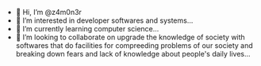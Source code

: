 - 👋 Hi, I’m @z4m0n3r
- 👀 I’m interested in developer softwares and systems...
- 🌱 I’m currently learning computer science...
- 💞️ I’m looking to collaborate on upgrade the knowledge of society with softwares that do facilities for compreeding problems of our society
and breaking down fears and lack of knowledge about people's daily lives...
<!---
z4m0n3r/z4m0n3r is a ✨ special ✨ repository because its `README.md` (this file) appears on your GitHub profile.
You can click the Preview link to take a look at your changes.
--->
